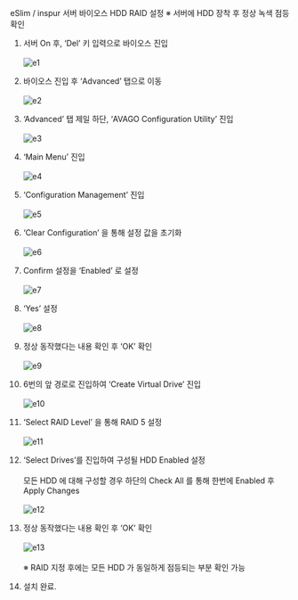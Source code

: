 eSlim / inspur 서버 바이오스 HDD RAID 설정
※ 서버에 HDD 장착 후 정상 녹색 점등 확인

1. 서버 On 후, ‘Del’ 키 입력으로 바이오스 진입<br><br>
![e1](https://github.com/hugo0762/SE/blob/main/Server_RAID/images/e1.png)

2. 바이오스 진입 후 ‘Advanced’ 탭으로 이동<br><br>
![e2](https://github.com/hugo0762/SE/blob/main/Server_RAID/images/e2.png) 

3. ‘Advanced’ 탭 제일 하단, ‘AVAGO Configuration Utility’ 진입<br><br>
![e3](https://github.com/hugo0762/SE/blob/main/Server_RAID/images/e3.png) 

4. ‘Main Menu’ 진입<br><br>
![e4](https://github.com/hugo0762/SE/blob/main/Server_RAID/images/e4.png)

5. ‘Configuration Management’ 진입<br><br>
![e5](https://github.com/hugo0762/SE/blob/main/Server_RAID/images/e5.png)

6. ‘Clear Configuration’ 을 통해 설정 값을 초기화<br><br>
![e6](https://github.com/hugo0762/SE/blob/main/Server_RAID/images/e6.png)

7. Confirm 설정을 ‘Enabled’ 로 설정<br><br>
![e7](https://github.com/hugo0762/SE/blob/main/Server_RAID/images/e7.png)

8. ‘Yes’ 설정<br><br>
![e8](https://github.com/hugo0762/SE/blob/main/Server_RAID/images/e8.png)

9. 정상 동작했다는 내용 확인 후 ‘OK’ 확인<br><br>
![e9](https://github.com/hugo0762/SE/blob/main/Server_RAID/images/e9.png)

10. 6번의 앞 경로로 진입하여 ‘Create Virtual Drive’ 진입<br><br>
![e10](https://github.com/hugo0762/SE/blob/main/Server_RAID/images/e10.png)

11. ‘Select RAID Level’ 을 통해 RAID 5 설정<br><br>
![e11](https://github.com/hugo0762/SE/blob/main/Server_RAID/images/e11.png) 

12. ‘Select Drives’를 진입하여 구성될 HDD Enabled 설정 <br><br>
모든 HDD 에 대해 구성할 경우 하단의 Check All 를 통해 한번에 Enabled 후 Apply Changes<br><br>
![e12](https://github.com/hugo0762/SE/blob/main/Server_RAID/images/e12.png) 

13. 정상 동작했다는 내용 확인 후 ‘OK’ 확인<br><br>
![e13](https://github.com/hugo0762/SE/blob/main/Server_RAID/images/e13.png)
<br><br>
※ RAID 지정 후에는 모든 HDD 가 동일하게 점등되는 부분 확인 가능

15. 설치 완료.


